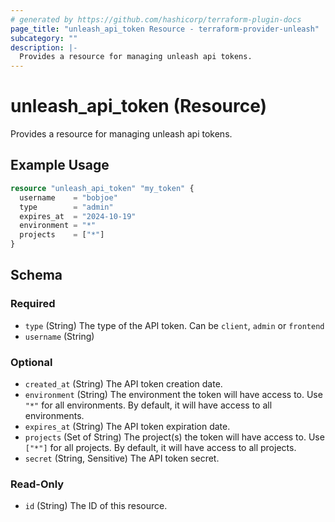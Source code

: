 ```yaml
---
# generated by https://github.com/hashicorp/terraform-plugin-docs
page_title: "unleash_api_token Resource - terraform-provider-unleash"
subcategory: ""
description: |-
  Provides a resource for managing unleash api tokens.
---
```


# unleash_api_token (Resource)

Provides a resource for managing unleash api tokens.

## Example Usage

```terraform
resource "unleash_api_token" "my_token" {
  username    = "bobjoe"
  type        = "admin"
  expires_at  = "2024-10-19"
  environment = "*"
  projects    = ["*"]
}
```

<!-- schema generated by tfplugindocs -->
## Schema

### Required

- `type` (String) The type of the API token. Can be `client`, `admin` or `frontend`
- `username` (String)

### Optional

- `created_at` (String) The API token creation date.
- `environment` (String) The environment the token will have access to. Use `"*"` for all environments. By default, it will have access to all environments.
- `expires_at` (String) The API token expiration date.
- `projects` (Set of String) The project(s) the token will have access to. Use `["*"]` for all projects. By default, it will have access to all projects.
- `secret` (String, Sensitive) The API token secret.

### Read-Only

- `id` (String) The ID of this resource.


